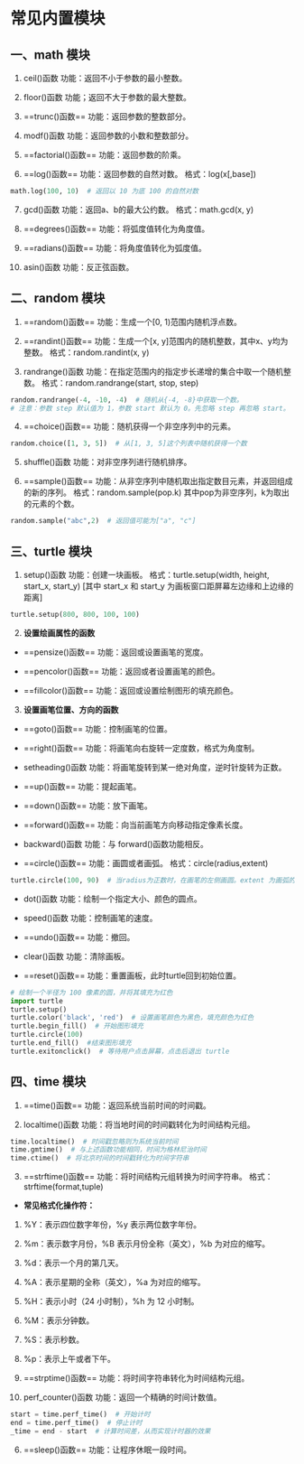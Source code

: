 # 常见内置模块

## 一、math 模块

1. ceil()函数
功能：返回不小于参数的最小整数。

2. floor()函数
功能；返回不大于参数的最大整数。

3. ==trunc()函数==
功能：返回参数的整数部分。

4. modf()函数
功能：返回参数的小数和整数部分。

5. ==factorial()函数==
功能：返回参数的阶乘。

6. ==log()函数==
功能：返回参数的自然对数。
格式：log(x[,base])

```python
math.log(100, 10)  # 返回以 10 为底 100 的自然对数
```

7. gcd()函数
功能：返回a、b的最大公约数。
格式：math.gcd(x, y)

8. ==degrees()函数==
功能：将弧度值转化为角度值。

9. ==radians()函数==
功能：将角度值转化为弧度值。

10. asin()函数
功能：反正弦函数。

## 二、random 模块

1. ==random()函数==
功能：生成一个[0, 1)范围内随机浮点数。

2. ==randint()函数==
功能：生成一个[x, y]范围内的随机整数，其中x、y均为整数。
格式：random.randint(x, y)

3. randrange()函数
功能：在指定范围内的指定步长递增的集合中取一个随机整数。
格式：random.randrange(start, stop, step)

```python
random.randrange(-4, -10, -4)  # 随机从{-4, -8}中获取一个数。
# 注意：参数 step 默认值为 1，参数 start 默认为 0。先忽略 step 再忽略 start。
```
4. ==choice()函数==
功能：随机获得一个非空序列中的元素。

```python
random.choice([1, 3, 5])  # 从[1, 3, 5]这个列表中随机获得一个数
```

5. shuffle()函数
功能：对非空序列进行随机排序。

6. ==sample()函数==
功能：从非空序列中随机取出指定数目元素，并返回组成的新的序列。
格式：random.sample(pop.k)  其中pop为非空序列，k为取出的元素的个数。

```python
random.sample("abc",2)  # 返回值可能为["a", "c"]
```

## 三、turtle 模块

1. setup()函数
功能：创建一块画板。
格式：turtle.setup(width, height, start_x, start_y) [其中 start_x 和 start_y 为画板窗口距屏幕左边缘和上边缘的距离]

```python
turtle.setup(800, 800, 100, 100)
```

2. **设置绘画属性的函数**

- ==pensize()函数==
功能：返回或设置画笔的宽度。

- ==pencolor()函数==
功能：返回或者设置画笔的颜色。

- ==fillcolor()函数==
功能：返回或设置绘制图形的填充颜色。

3. **设置画笔位置、方向的函数**

- ==goto()函数==
功能：控制画笔的位置。

- ==right()函数==
功能：将画笔向右旋转一定度数，格式为角度制。

- setheading()函数
功能：将画笔旋转到某一绝对角度，逆时针旋转为正数。

- ==up()函数==
功能：提起画笔。

- ==down()函数==
功能：放下画笔。

- ==forward()函数==
功能：向当前画笔方向移动指定像素长度。

- backward()函数
功能：与 forward()函数功能相反。

- ==circle()函数==
功能：画圆或者画弧。
格式：circle(radius,extent)

```python
turtle.circle(100, 90)  # 当radius为正数时，在画笔的左侧画圆。extent 为画弧的角度，忽略时画弧。
```

- dot()函数
功能：绘制一个指定大小、颜色的圆点。

- speed()函数
功能：控制画笔的速度。

- ==undo()函数==
功能：撤回。

- clear()函数
功能：清除画板。

- ==reset()函数==
功能：重置画板，此时turtle回到初始位置。

```python
# 绘制一个半径为 100 像素的圆，并将其填充为红色
import turtle
turtle.setup()
turtle.color('black', 'red')  # 设置画笔颜色为黑色，填充颜色为红色
turtle.begin_fill()  # 开始图形填充
turtle.circle(100)
turtle.end_fill()  #结束图形填充
turtle.exitonclick()  # 等待用户点击屏幕，点击后退出 turtle
```

## 四、time 模块

1. ==time()函数==
功能：返回系统当前时间的时间戳。

2. localtime()函数
功能：将当地时间的时间戳转化为时间结构元组。

```python
time.localtime()  # 时间戳忽略则为系统当前时间
time.gmtime()  # 与上述函数功能相同，时间为格林尼治时间
time.ctime()  # 将北京时间的时间戳转化为时间字符串
```

3. ==strftime()函数==
功能：将时间结构元组转换为时间字符串。
格式：strftime(format,tuple)

- **常见格式化操作符：**
1. %Y：表示四位数字年份，%y 表示两位数字年份。
2. %m：表示数字月份，%B 表示月份全称（英文），%b 为对应的缩写。
3. %d：表示一个月的第几天。
4. %A：表示星期的全称（英文），%a 为对应的缩写。
5. %H：表示小时（24 小时制），%h 为 12 小时制。
6. %M：表示分钟数。
7. %S：表示秒数。
8. %p：表示上午或者下午。

4. ==strptime()函数==
功能：将时间字符串转化为时间结构元组。

5. perf_counter()函数
功能：返回一个精确的时间计数值。

```python
start = time.perf_time()  # 开始计时
end = time.perf_time()  # 停止计时
_time = end - start  # 计算时间差，从而实现计时器的效果
```

6. ==sleep()函数==
功能：让程序休眠一段时间。
